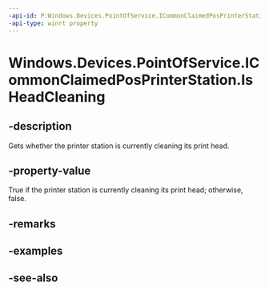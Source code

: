 ----api-id: P:Windows.Devices.PointOfService.ICommonClaimedPosPrinterStation.IsHeadCleaning
-api-type: winrt property
---<!-- Property syntaxpublic bool IsHeadCleaning { get; }--># Windows.Devices.PointOfService.ICommonClaimedPosPrinterStation.IsHeadCleaning## -descriptionGets whether the printer station is currently cleaning its print head.## -property-valueTrue if the printer station is currently cleaning its print head; otherwise, false.## -remarks## -examples## -see-also